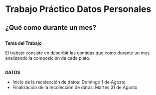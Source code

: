 # Trabajo Práctico Datos Personales

## ¿Qué como durante un mes?

##

**Tema del Trabajo**

El trabajo consiste en describir las comidas que como durante un mes analizando la composición de cada plato.

##

**DATOS**

* Inicio de la recolección de datos: Domingo 1 de Agosto
* Finalización de la recolección de datos: Martes 31 de Agosto




